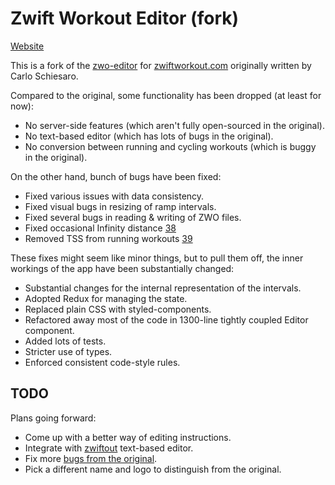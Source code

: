 # Zwift Workout Editor (fork)

[Website](https://nene.github.io/zwo-editor/)

This is a fork of the [zwo-editor][] for [zwiftworkout.com][] originally written by Carlo Schiesaro.

Compared to the original, some functionality has been dropped (at least for now):

- No server-side features (which aren't fully open-sourced in the original).
- No text-based editor (which has lots of bugs in the original).
- No conversion between running and cycling workouts (which is buggy in the original).

On the other hand, bunch of bugs have been fixed:

- Fixed various issues with data consistency.
- Fixed visual bugs in resizing of ramp intervals.
- Fixed several bugs in reading & writing of ZWO files.
- Fixed occasional Infinity distance [38][]
- Removed TSS from running workouts [39][]

These fixes might seem like minor things, but to pull them off,
the inner workings of the app have been substantially changed:

- Substantial changes for the internal representation of the intervals.
- Adopted Redux for managing the state.
- Replaced plain CSS with styled-components.
- Refactored away most of the code in 1300-line tightly coupled Editor component.
- Added lots of tests.
- Stricter use of types.
- Enforced consistent code-style rules.

## TODO

Plans going forward:

- Come up with a better way of editing instructions.
- Integrate with [zwiftout][] text-based editor.
- Fix more [bugs from the original][orig-bugs].
- Pick a different name and logo to distinguish from the original.

[zwo-editor]: https://github.com/breiko83/zwo-editor
[zwiftworkout.com]: https://www.zwiftworkout.com/
[orig-bugs]: https://github.com/breiko83/zwo-editor/issues/
[38]: https://github.com/breiko83/zwo-editor/issues/38
[39]: https://github.com/breiko83/zwo-editor/issues/39
[zwiftout]: https://github.com/nene/zwiftout
